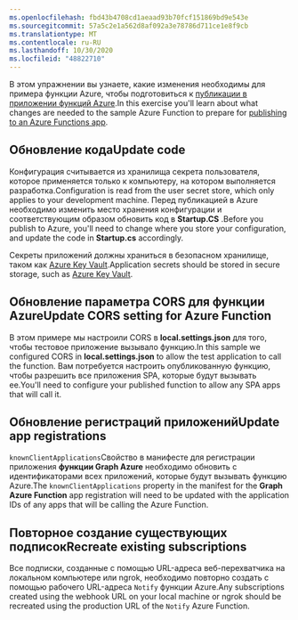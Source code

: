 ```yaml
---
ms.openlocfilehash: fbd43b4708cd1aeaad93b70fcf151869bd9e543e
ms.sourcegitcommit: 57a5c2e1a562d8af092a3e78786d711ce1e8f9cb
ms.translationtype: MT
ms.contentlocale: ru-RU
ms.lasthandoff: 10/30/2020
ms.locfileid: "48822710"
---
```

<!-- markdownlint-disable MD002 MD041 -->

<span data-ttu-id="feb5e-101">В этом упражнении вы узнаете, какие изменения необходимы для примера функции Azure, чтобы подготовиться к [публикации в приложении функций Azure](https://docs.microsoft.com/azure/azure-functions/functions-run-local#publish).</span><span class="sxs-lookup"><span data-stu-id="feb5e-101">In this exercise you'll learn about what changes are needed to the sample Azure Function to prepare for [publishing to an Azure Functions app](https://docs.microsoft.com/azure/azure-functions/functions-run-local#publish).</span></span>

## <a name="update-code"></a><span data-ttu-id="feb5e-102">Обновление кода</span><span class="sxs-lookup"><span data-stu-id="feb5e-102">Update code</span></span>

<span data-ttu-id="feb5e-103">Конфигурация считывается из хранилища секрета пользователя, которое применяется только к компьютеру, на котором выполняется разработка.</span><span class="sxs-lookup"><span data-stu-id="feb5e-103">Configuration is read from the user secret store, which only applies to your development machine.</span></span> <span data-ttu-id="feb5e-104">Перед публикацией в Azure необходимо изменить место хранения конфигурации и соответствующим образом обновить код в **Startup.CS** .</span><span class="sxs-lookup"><span data-stu-id="feb5e-104">Before you publish to Azure, you'll need to change where you store your configuration, and update the code in **Startup.cs** accordingly.</span></span>

<span data-ttu-id="feb5e-105">Секреты приложений должны храниться в безопасном хранилище, таком как [Azure Key Vault](https://docs.microsoft.com/azure/key-vault/general/overview).</span><span class="sxs-lookup"><span data-stu-id="feb5e-105">Application secrets should be stored in secure storage, such as [Azure Key Vault](https://docs.microsoft.com/azure/key-vault/general/overview).</span></span>

## <a name="update-cors-setting-for-azure-function"></a><span data-ttu-id="feb5e-106">Обновление параметра CORS для функции Azure</span><span class="sxs-lookup"><span data-stu-id="feb5e-106">Update CORS setting for Azure Function</span></span>

<span data-ttu-id="feb5e-107">В этом примере мы настроили CORS в **local.settings.json** для того, чтобы тестовое приложение вызывало функцию.</span><span class="sxs-lookup"><span data-stu-id="feb5e-107">In this sample we configured CORS in **local.settings.json** to allow the test application to call the function.</span></span> <span data-ttu-id="feb5e-108">Вам потребуется настроить опубликованную функцию, чтобы разрешить все приложения SPA, которые будут вызывать ее.</span><span class="sxs-lookup"><span data-stu-id="feb5e-108">You'll need to configure your published function to allow any SPA apps that will call it.</span></span>

## <a name="update-app-registrations"></a><span data-ttu-id="feb5e-109">Обновление регистраций приложений</span><span class="sxs-lookup"><span data-stu-id="feb5e-109">Update app registrations</span></span>

<span data-ttu-id="feb5e-110">`knownClientApplications`Свойство в манифесте для регистрации приложения **функции Graph Azure** необходимо обновить с идентификаторами всех приложений, которые будут вызывать функцию Azure.</span><span class="sxs-lookup"><span data-stu-id="feb5e-110">The  `knownClientApplications` property in the manifest for the **Graph Azure Function** app registration will need to be updated with the application IDs of any apps that will be calling the Azure Function.</span></span>

## <a name="recreate-existing-subscriptions"></a><span data-ttu-id="feb5e-111">Повторное создание существующих подписок</span><span class="sxs-lookup"><span data-stu-id="feb5e-111">Recreate existing subscriptions</span></span>

<span data-ttu-id="feb5e-112">Все подписки, созданные с помощью URL-адреса веб-перехватчика на локальном компьютере или ngrok, необходимо повторно создать с помощью рабочего URL-адреса `Notify` функции Azure.</span><span class="sxs-lookup"><span data-stu-id="feb5e-112">Any subscriptions created using the webhook URL on your local machine or ngrok should be recreated using the production URL of the `Notify` Azure Function.</span></span>
